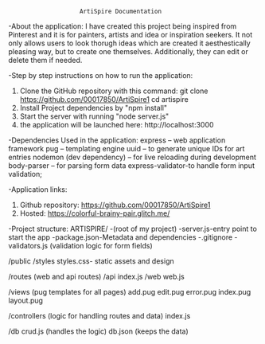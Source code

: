                         ArtiSpire Documentation
-About the application:
I have created this project being inspired from Pinterest and it is for painters, artists and idea or inspiration seekers. It not only allows users to look thorugh ideas which are created it aesthestically pleasing way, but to create one themselves. Additionally, they can edit or delete them if needed. 

-Step by step instructions on how to run the application:
   1) Clone the GitHub repository with this command: 
   git clone https://github.com/00017850/ArtiSpire1
   cd artispire 
   2) Install Project dependencies by "npm install"
   3) Start the server with running "node server.js"
   4) the application will be launched here: http://localhost:3000

-Dependencies Used in the application:
express – web application framework
pug – templating engine
uuid – to generate unique IDs for art entries
nodemon (dev dependency) – for live reloading during development
body-parser – for parsing form data
express-validator-to handle form input validation;

-Application links:
1) Github repository: https://github.com/00017850/ArtiSpire1
2) Hosted: https://colorful-brainy-pair.glitch.me/

-Project structure:
ARTISPIRE/ -(root of my project)
 -server.js-entry point to start the app
 -package.json-Metadata and dependencies
 -.gitignore
 -validators.js (validation logic for form fields)

 /public
   /styles
    styles.css- static assets and design

 /routes (web and api routes)
   /api
     index.js
   /web
     web.js

 /views (pug templates for all pages)
   add.pug
   edit.pug
   error.pug
   index.pug
   layout.pug

 /controllers (logic for handling routes and data)
  index.js

 /db
  crud.js (handles the logic)
  db.json (keeps the data)


